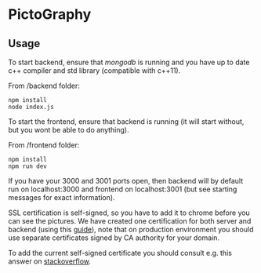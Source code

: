 # PictoGraphy

## Usage

To start backend, ensure that *mongodb* is running and you have up to date c++ compiler and std library (compatible with c++11).

From /backend folder:

```
npm install
node index.js
```

To start the frontend, ensure that backend is running (it will start without, but you wont be able to do anything).

From /frontend folder:

```
npm install
npm run dev
```

If you have your 3000 and 3001 ports open, then backend will by default run on localhost:3000 and frontend on localhost:3001 (but see starting messages for exact information).

SSL certification is self-signed, so you have to add it to chrome before you can see the pictures. We have created one certification for both server and backend (using this [guide](https://letsencrypt.org/docs/certificates-for-localhost/)), note that on production environment you should use separate certificates signed by CA authority for your domain.

To add the current self-signed certificate you should consult e.g. this answer on [stackoverflow](https://stackoverflow.com/questions/7580508/getting-chrome-to-accept-self-signed-localhost-certificate#answer-59302039).
